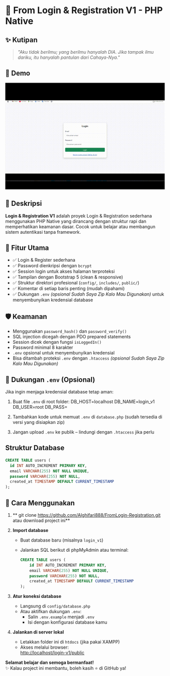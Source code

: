
# 🔐 From Login & Registration V1 - PHP Native

## ✨ Kutipan

> *"Aku tidak berilmu; yang berilmu hanyalah DIA. Jika tampak ilmu dariku, itu hanyalah pantulan dari Cahaya-Nya."*

## 🎥 Demo
![Demo](./videoujicoba.gif)

## 📜 Deskripsi
**Login & Registration V1** adalah proyek Login & Registration sederhana menggunakan PHP Native yang dirancang dengan struktur rapi dan memperhatikan keamanan dasar. Cocok untuk belajar atau membangun sistem autentikasi tanpa framework.

## 🎯 Fitur Utama

- ✅ Login & Register sederhana
- ✅ Password dienkripsi dengan `bcrypt`
- ✅ Session login untuk akses halaman terproteksi
- ✅ Tampilan dengan Bootstrap 5 (clean & responsive)
- ✅ Struktur direktori profesional (`config/`, `includes/`, `public/`)
- ✅ Komentar di setiap baris penting (mudah dipahami)
- ✅ Dukungan `.env` *(opsional Sudah Saya Zip Kalo Mau Digunakan)* untuk menyembunyikan    kredensial database

## 🛡️ Keamanan

- Menggunakan `password_hash()` dan `password_verify()`
- SQL injection dicegah dengan PDO prepared statements
- Session dicek dengan fungsi `isLoggedIn()`
- Password minimal 8 karakter
- `.env` opsional untuk menyembunyikan kredensial
- Bisa ditambah proteksi `.env` dengan `.htaccess` *(opsional Sudah Saya Zip Kalo Mau Digunakan)*

## 🔧 Dukungan `.env` (Opsional)

Jika ingin menjaga kredensial database tetap aman:

1. Buat file `.env` di root folder:
DB_HOST=localhost DB_NAME=login_v1 DB_USER=root DB_PASS=

2. Tambahkan kode untuk memuat `.env` di `database.php` (sudah tersedia di versi yang disiapkan zip)

3. Jangan upload `.env` ke publik – lindungi dengan `.htaccess` jika perlu

## Struktur Database
```sql
CREATE TABLE users (
  id INT AUTO_INCREMENT PRIMARY KEY,
  email VARCHAR(255) NOT NULL UNIQUE,
  password VARCHAR(255) NOT NULL,
  created_at TIMESTAMP DEFAULT CURRENT_TIMESTAMP
);
```

## 🚀 Cara Menggunakan

1. ** git clone https://github.com/Alghifari888/FromLogin-Registration.git atau download project ini**

2. **Import database**
   - Buat database baru (misalnya `login_v1`)
   - Jalankan SQL berikut di phpMyAdmin atau terminal:

     ```sql
     CREATE TABLE users (
         id INT AUTO_INCREMENT PRIMARY KEY,
         email VARCHAR(255) NOT NULL UNIQUE,
         password VARCHAR(255) NOT NULL,
         created_at TIMESTAMP DEFAULT CURRENT_TIMESTAMP
     );
     ```

3. **Atur koneksi database**
   - Langsung di `config/database.php`
   - Atau aktifkan dukungan `.env`:
     - Salin `.env.example` menjadi `.env`
     - Isi dengan konfigurasi database kamu

4. **Jalankan di server lokal**
   - Letakkan folder ini di `htdocs` (jika pakai XAMPP)
   - Akses melalui browser:  
     [http://localhost/login-v1/public](http://localhost/login-v1/public)




**Selamat belajar dan semoga bermanfaat!**  
✨ Kalau project ini membantu, boleh kasih ⭐ di GitHub ya!


